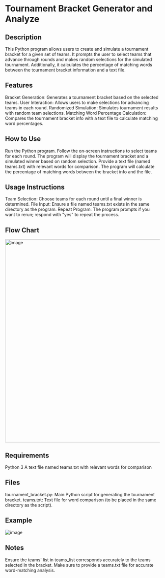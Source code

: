 <h1>Tournament Bracket Generator and Analyze</h1>

<h2>Description</h2>
This Python program allows users to create and simulate a tournament bracket for a given set of teams. It prompts the user to select teams that advance through rounds and makes random selections for the simulated tournament. Additionally, it calculates the percentage of matching words between the tournament bracket information and a text file.

<h2>Features</h2>
Bracket Generation: Generates a tournament bracket based on the selected teams.
User Interaction: Allows users to make selections for advancing teams in each round.
Randomized Simulation: Simulates tournament results with random team selections.
Matching Word Percentage Calculation: Compares the tournament bracket info with a text file to calculate matching word percentages.

<h2>How to Use</h2>
Run the Python program.
Follow the on-screen instructions to select teams for each round.
The program will display the tournament bracket and a simulated winner based on random selection.
Provide a text file (named teams.txt) with relevant words for comparison.
The program will calculate the percentage of matching words between the bracket info and the file.

<h2>Usage Instructions</h2>
Team Selection: Choose teams for each round until a final winner is determined.
File Input: Ensure a file named teams.txt exists in the same directory as the program.
Repeat Program: The program prompts if you want to rerun; respond with "yes" to repeat the process.


<h2>Flow Chart</h2>

<img width="660" alt="image" src="https://github.com/gegex08/Tournament-Bracket/assets/16494040/12c81b74-4e13-4914-9b1f-cb21c910964b">

<h2>Requirements</h2>
Python 3
A text file named teams.txt with relevant words for comparison

<h2>Files</h2>
tournament_bracket.py: Main Python script for generating the tournament bracket.
teams.txt: Text file for word comparison (to be placed in the same directory as the script).

<h2>Example</h2>

![image](https://github.com/gegex08/Tournament-Bracket/assets/16494040/368664b9-cc45-491e-b050-2de80a606839)


<h2>Notes</h2>
Ensure the teams' list in teams_list corresponds accurately to the teams selected in the bracket.
Make sure to provide a teams.txt file for accurate word-matching analysis.
